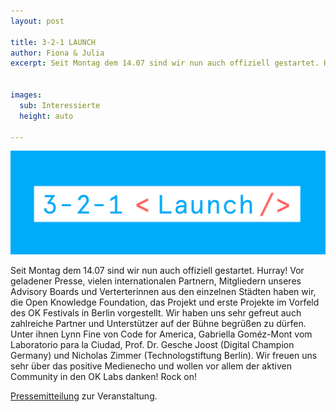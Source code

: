 ```yaml
---
layout: post

title: 3-2-1 LAUNCH
author: Fiona & Julia
excerpt: Seit Montag dem 14.07 sind wir nun auch offiziell gestartet. Hurray! 


images:
  sub: Interessierte
  height: auto

---
```


![launch](/assets/blog/launch.jpg)

Seit Montag dem 14.07 sind wir nun auch offiziell gestartet. Hurray! 
Vor geladener Presse, vielen internationalen Partnern, Mitgliedern unseres Advisory Boards und Verterterinnen aus den einzelnen Städten haben wir, die Open Knowledge Foundation, das Projekt und erste Projekte im Vorfeld des OK Festivals in Berlin vorgestellt. Wir haben uns sehr gefreut auch zahlreiche Partner und Unterstützer auf der Bühne begrüßen zu dürfen. Unter ihnen Lynn Fine von Code for America, Gabriella Goméz-Mont vom Laboratorio para la Ciudad, Prof. Dr. Gesche Joost (Digital Champion Germany) und Nicholas Zimmer (Technologstiftung Berlin).
Wir freuen uns sehr über das positive Medienecho und wollen vor allem der aktiven Community in den OK Labs danken! Rock on!

[Pressemitteilung][] zur Veranstaltung.


[Pressemitteilung]: http://us5.campaign-archive2.com/?u=929f1e07936386d34833e20d1&id=c6b9c30dd9&e=[UNIQID]
